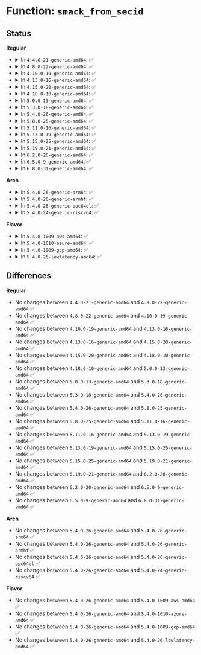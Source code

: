 # Function: <code>smack_from_secid</code>

## Status
<b>Regular</b>
<ul>
<li>
<details>
<summary>In <code>4.4.0-21-generic-amd64</code>: ✅</summary>

```c
struct smack_known * smack_from_secid(const u32 secid)
```

```json
{
  "name": "smack_from_secid",
  "collision_type": "Unique Global",
  "inline_type": "No",
  "funcs": [
    {
      "addr": 18446744071582395616,
      "name": "smack_from_secid",
      "external": true,
      "loc": "security/smack/smack_access.c:601",
      "file": "security/smack/smack_access.c",
      "inline": "seen, unknown",
      "caller_inline": [],
      "caller_func": [
        "security/smack/smack_lsm.c:smack_inet_csk_clone",
        "security/smack/smack_lsm.c:smack_kernel_act_as",
        "security/smack/smack_lsm.c:smack_secid_to_secctx",
        "security/smack/smack_lsm.c:smack_task_kill",
        "security/smack/smack_lsm.c:smack_inet_conn_request",
        "security/smack/smack_lsm.c:smack_socket_sock_rcv_skb",
        "security/smack/smack_lsm.c:smack_socket_sock_rcv_skb"
      ]
    }
  ],
  "symbols": [
    {
      "addr": 18446744071582395616,
      "name": "smack_from_secid",
      "section": ".text",
      "bind": "STB_GLOBAL",
      "size": 70
    }
  ]
}
```
</details>
</li>
<li>
<details>
<summary>In <code>4.8.0-22-generic-amd64</code>: ✅</summary>

```c
struct smack_known * smack_from_secid(const u32 secid)
```

```json
{
  "name": "smack_from_secid",
  "collision_type": "Unique Global",
  "inline_type": "No",
  "funcs": [
    {
      "addr": 18446744071582617264,
      "name": "smack_from_secid",
      "external": true,
      "loc": "security/smack/smack_access.c:601",
      "file": "security/smack/smack_access.c",
      "inline": "seen, unknown",
      "caller_inline": [],
      "caller_func": [
        "security/smack/smack_lsm.c:smack_secid_to_secctx",
        "security/smack/smack_lsm.c:smack_inet_csk_clone",
        "security/smack/smack_lsm.c:smack_inet_conn_request",
        "security/smack/smack_lsm.c:smack_socket_sock_rcv_skb",
        "security/smack/smack_lsm.c:smack_socket_sock_rcv_skb",
        "security/smack/smack_lsm.c:smack_task_kill",
        "security/smack/smack_lsm.c:smack_kernel_act_as"
      ]
    }
  ],
  "symbols": [
    {
      "addr": 18446744071582617264,
      "name": "smack_from_secid",
      "section": ".text",
      "bind": "STB_GLOBAL",
      "size": 67
    }
  ]
}
```
</details>
</li>
<li>
<details>
<summary>In <code>4.10.0-19-generic-amd64</code>: ✅</summary>

```c
struct smack_known * smack_from_secid(const u32 secid)
```

```json
{
  "name": "smack_from_secid",
  "collision_type": "Unique Global",
  "inline_type": "No",
  "funcs": [
    {
      "addr": 18446744071582710416,
      "name": "smack_from_secid",
      "external": true,
      "loc": "security/smack/smack_access.c:596",
      "file": "security/smack/smack_access.c",
      "inline": "seen, unknown",
      "caller_inline": [],
      "caller_func": [
        "security/smack/smack_lsm.c:smack_secid_to_secctx",
        "security/smack/smack_lsm.c:smack_inet_csk_clone",
        "security/smack/smack_lsm.c:smack_inet_conn_request",
        "security/smack/smack_lsm.c:smack_socket_sock_rcv_skb",
        "security/smack/smack_lsm.c:smack_socket_sock_rcv_skb",
        "security/smack/smack_lsm.c:smack_task_kill",
        "security/smack/smack_lsm.c:smack_kernel_act_as"
      ]
    }
  ],
  "symbols": [
    {
      "addr": 18446744071582710416,
      "name": "smack_from_secid",
      "section": ".text",
      "bind": "STB_GLOBAL",
      "size": 67
    }
  ]
}
```
</details>
</li>
<li>
<details>
<summary>In <code>4.13.0-16-generic-amd64</code>: ✅</summary>

```c
struct smack_known * smack_from_secid(const u32 secid)
```

```json
{
  "name": "smack_from_secid",
  "collision_type": "Unique Global",
  "inline_type": "No",
  "funcs": [
    {
      "addr": 18446744071582803520,
      "name": "smack_from_secid",
      "external": true,
      "loc": "security/smack/smack_access.c:596",
      "file": "security/smack/smack_access.c",
      "inline": "seen, unknown",
      "caller_inline": [],
      "caller_func": [
        "security/smack/smack_lsm.c:smack_secid_to_secctx",
        "security/smack/smack_lsm.c:smack_inet_csk_clone",
        "security/smack/smack_lsm.c:smack_inet_conn_request",
        "security/smack/smack_lsm.c:smack_socket_sock_rcv_skb",
        "security/smack/smack_lsm.c:smack_socket_sock_rcv_skb",
        "security/smack/smack_lsm.c:smack_task_kill",
        "security/smack/smack_lsm.c:smack_kernel_act_as"
      ]
    }
  ],
  "symbols": [
    {
      "addr": 18446744071582803520,
      "name": "smack_from_secid",
      "section": ".text",
      "bind": "STB_GLOBAL",
      "size": 56
    }
  ]
}
```
</details>
</li>
<li>
<details>
<summary>In <code>4.15.0-20-generic-amd64</code>: ✅</summary>

```c
struct smack_known * smack_from_secid(const u32 secid)
```

```json
{
  "name": "smack_from_secid",
  "collision_type": "Unique Global",
  "inline_type": "No",
  "funcs": [
    {
      "addr": 18446744071582959920,
      "name": "smack_from_secid",
      "external": true,
      "loc": "security/smack/smack_access.c:596",
      "file": "security/smack/smack_access.c",
      "inline": "seen, unknown",
      "caller_inline": [],
      "caller_func": [
        "security/smack/smack_lsm.c:smack_secid_to_secctx",
        "security/smack/smack_lsm.c:smack_inet_csk_clone",
        "security/smack/smack_lsm.c:smack_inet_conn_request",
        "security/smack/smack_lsm.c:smack_socket_sock_rcv_skb",
        "security/smack/smack_lsm.c:smack_socket_sock_rcv_skb",
        "security/smack/smack_lsm.c:smack_task_kill",
        "security/smack/smack_lsm.c:smack_kernel_act_as"
      ]
    }
  ],
  "symbols": [
    {
      "addr": 18446744071582959920,
      "name": "smack_from_secid",
      "section": ".text",
      "bind": "STB_GLOBAL",
      "size": 56
    }
  ]
}
```
</details>
</li>
<li>
<details>
<summary>In <code>4.18.0-10-generic-amd64</code>: ✅</summary>

```c
struct smack_known * smack_from_secid(const u32 secid)
```

```json
{
  "name": "smack_from_secid",
  "collision_type": "Unique Global",
  "inline_type": "No",
  "funcs": [
    {
      "addr": 18446744071583160160,
      "name": "smack_from_secid",
      "external": true,
      "loc": "security/smack/smack_access.c:596",
      "file": "security/smack/smack_access.c",
      "inline": "seen, unknown",
      "caller_inline": [],
      "caller_func": [
        "security/smack/smack_lsm.c:smack_secid_to_secctx",
        "security/smack/smack_lsm.c:smack_inet_csk_clone",
        "security/smack/smack_lsm.c:smack_inet_conn_request",
        "security/smack/smack_lsm.c:smack_socket_sock_rcv_skb",
        "security/smack/smack_lsm.c:smack_socket_sock_rcv_skb",
        "security/smack/smack_lsm.c:smack_kernel_act_as"
      ]
    }
  ],
  "symbols": [
    {
      "addr": 18446744071583160160,
      "name": "smack_from_secid",
      "section": ".text",
      "bind": "STB_GLOBAL",
      "size": 56
    }
  ]
}
```
</details>
</li>
<li>
<details>
<summary>In <code>5.0.0-13-generic-amd64</code>: ✅</summary>

```c
struct smack_known * smack_from_secid(const u32 secid)
```

```json
{
  "name": "smack_from_secid",
  "collision_type": "Unique Global",
  "inline_type": "No",
  "funcs": [
    {
      "addr": 18446744071583276368,
      "name": "smack_from_secid",
      "external": true,
      "loc": "security/smack/smack_access.c:596",
      "file": "security/smack/smack_access.c",
      "inline": "seen, unknown",
      "caller_inline": [],
      "caller_func": [
        "security/smack/smack_lsm.c:smack_secid_to_secctx",
        "security/smack/smack_lsm.c:smack_inet_csk_clone",
        "security/smack/smack_lsm.c:smack_inet_conn_request",
        "security/smack/smack_lsm.c:smack_socket_sock_rcv_skb",
        "security/smack/smack_lsm.c:smack_socket_sock_rcv_skb",
        "security/smack/smack_lsm.c:smack_kernel_act_as"
      ]
    }
  ],
  "symbols": [
    {
      "addr": 18446744071583276368,
      "name": "smack_from_secid",
      "section": ".text",
      "bind": "STB_GLOBAL",
      "size": 56
    }
  ]
}
```
</details>
</li>
<li>
<details>
<summary>In <code>5.3.0-18-generic-amd64</code>: ✅</summary>

```c
struct smack_known * smack_from_secid(const u32 secid)
```

```json
{
  "name": "smack_from_secid",
  "collision_type": "Unique Global",
  "inline_type": "No",
  "funcs": [
    {
      "addr": 18446744071583463696,
      "name": "smack_from_secid",
      "external": true,
      "loc": "security/smack/smack_access.c:592",
      "file": "security/smack/smack_access.c",
      "inline": "seen, unknown",
      "caller_inline": [],
      "caller_func": [
        "security/smack/smack_lsm.c:smack_secid_to_secctx",
        "security/smack/smack_lsm.c:smack_inet_csk_clone",
        "security/smack/smack_lsm.c:smack_inet_conn_request",
        "security/smack/smack_lsm.c:smack_socket_sock_rcv_skb",
        "security/smack/smack_lsm.c:smack_socket_sock_rcv_skb",
        "security/smack/smack_lsm.c:smack_kernel_act_as"
      ]
    }
  ],
  "symbols": [
    {
      "addr": 18446744071583463696,
      "name": "smack_from_secid",
      "section": ".text",
      "bind": "STB_GLOBAL",
      "size": 53
    }
  ]
}
```
</details>
</li>
<li>
<details>
<summary>In <code>5.4.0-26-generic-amd64</code>: ✅</summary>

```c
struct smack_known * smack_from_secid(const u32 secid)
```

```json
{
  "name": "smack_from_secid",
  "collision_type": "Unique Global",
  "inline_type": "No",
  "funcs": [
    {
      "addr": 18446744071583569648,
      "name": "smack_from_secid",
      "external": true,
      "loc": "security/smack/smack_access.c:592",
      "file": "security/smack/smack_access.c",
      "inline": "seen, unknown",
      "caller_inline": [],
      "caller_func": [
        "security/smack/smack_lsm.c:smack_secid_to_secctx",
        "security/smack/smack_lsm.c:smack_inet_csk_clone",
        "security/smack/smack_lsm.c:smack_inet_conn_request",
        "security/smack/smack_lsm.c:smack_socket_sock_rcv_skb",
        "security/smack/smack_lsm.c:smack_socket_sock_rcv_skb",
        "security/smack/smack_lsm.c:smack_kernel_act_as"
      ]
    }
  ],
  "symbols": [
    {
      "addr": 18446744071583569648,
      "name": "smack_from_secid",
      "section": ".text",
      "bind": "STB_GLOBAL",
      "size": 53
    }
  ]
}
```
</details>
</li>
<li>
<details>
<summary>In <code>5.8.0-25-generic-amd64</code>: ✅</summary>

```c
struct smack_known * smack_from_secid(const u32 secid)
```

```json
{
  "name": "smack_from_secid",
  "collision_type": "Unique Global",
  "inline_type": "No",
  "funcs": [
    {
      "addr": 18446744071583921904,
      "name": "smack_from_secid",
      "external": true,
      "loc": "security/smack/smack_access.c:592",
      "file": "security/smack/smack_access.c",
      "inline": "seen, unknown",
      "caller_inline": [],
      "caller_func": [
        "security/smack/smack_lsm.c:smack_secid_to_secctx",
        "security/smack/smack_lsm.c:smack_inet_csk_clone",
        "security/smack/smack_lsm.c:smack_inet_conn_request",
        "security/smack/smack_lsm.c:smack_inet_conn_request",
        "security/smack/smack_lsm.c:smack_socket_getpeersec_dgram",
        "security/smack/smack_lsm.c:smack_socket_sock_rcv_skb",
        "security/smack/smack_lsm.c:smack_socket_sock_rcv_skb",
        "security/smack/smack_lsm.c:smack_socket_sock_rcv_skb",
        "security/smack/smack_lsm.c:smack_kernel_act_as"
      ]
    }
  ],
  "symbols": [
    {
      "addr": 18446744071583921904,
      "name": "smack_from_secid",
      "section": ".text",
      "bind": "STB_GLOBAL",
      "size": 53
    }
  ]
}
```
</details>
</li>
<li>
<details>
<summary>In <code>5.11.0-16-generic-amd64</code>: ✅</summary>

```c
struct smack_known * smack_from_secid(const u32 secid)
```

```json
{
  "name": "smack_from_secid",
  "collision_type": "Unique Global",
  "inline_type": "No",
  "funcs": [
    {
      "addr": 18446744071584042032,
      "name": "smack_from_secid",
      "external": true,
      "loc": "security/smack/smack_access.c:614",
      "file": "security/smack/smack_access.c",
      "inline": "seen, unknown",
      "caller_inline": [],
      "caller_func": [
        "security/smack/smack_lsm.c:smack_secid_to_secctx",
        "security/smack/smack_lsm.c:smack_inet_csk_clone",
        "security/smack/smack_lsm.c:smack_inet_conn_request",
        "security/smack/smack_lsm.c:smack_socket_getpeersec_dgram",
        "security/smack/smack_lsm.c:smack_socket_getpeersec_dgram",
        "security/smack/smack_lsm.c:smack_socket_sock_rcv_skb",
        "security/smack/smack_lsm.c:smack_socket_sock_rcv_skb",
        "security/smack/smack_lsm.c:smack_from_netlbl",
        "security/smack/smack_lsm.c:smack_kernel_act_as"
      ]
    }
  ],
  "symbols": [
    {
      "addr": 18446744071584042032,
      "name": "smack_from_secid",
      "section": ".text",
      "bind": "STB_GLOBAL",
      "size": 84
    }
  ]
}
```
</details>
</li>
<li>
<details>
<summary>In <code>5.13.0-19-generic-amd64</code>: ✅</summary>

```c
struct smack_known * smack_from_secid(const u32 secid)
```

```json
{
  "name": "smack_from_secid",
  "collision_type": "Unique Global",
  "inline_type": "No",
  "funcs": [
    {
      "addr": 18446744071584070560,
      "name": "smack_from_secid",
      "external": true,
      "loc": "security/smack/smack_access.c:614",
      "file": "security/smack/smack_access.c",
      "inline": "seen, unknown",
      "caller_inline": [],
      "caller_func": [
        "security/smack/smack_lsm.c:smack_secid_to_secctx",
        "security/smack/smack_lsm.c:smack_inet_csk_clone",
        "security/smack/smack_lsm.c:smack_inet_conn_request",
        "security/smack/smack_lsm.c:smack_socket_getpeersec_dgram",
        "security/smack/smack_lsm.c:smack_socket_getpeersec_dgram",
        "security/smack/smack_lsm.c:smack_socket_sock_rcv_skb",
        "security/smack/smack_lsm.c:smack_socket_sock_rcv_skb",
        "security/smack/smack_lsm.c:smack_from_netlbl",
        "security/smack/smack_lsm.c:smack_kernel_act_as"
      ]
    }
  ],
  "symbols": [
    {
      "addr": 18446744071584070560,
      "name": "smack_from_secid",
      "section": ".text",
      "bind": "STB_GLOBAL",
      "size": 84
    }
  ]
}
```
</details>
</li>
<li>
<details>
<summary>In <code>5.15.0-25-generic-amd64</code>: ✅</summary>

```c
struct smack_known * smack_from_secid(const u32 secid)
```

```json
{
  "name": "smack_from_secid",
  "collision_type": "Unique Global",
  "inline_type": "No",
  "funcs": [
    {
      "addr": 18446744071584442384,
      "name": "smack_from_secid",
      "external": true,
      "loc": "security/smack/smack_access.c:616",
      "file": "security/smack/smack_access.c",
      "inline": "seen, unknown",
      "caller_inline": [],
      "caller_func": [
        "security/smack/smack_lsm.c:smack_secid_to_secctx",
        "security/smack/smack_lsm.c:smack_inet_csk_clone",
        "security/smack/smack_lsm.c:smack_inet_conn_request",
        "security/smack/smack_lsm.c:smack_socket_getpeersec_dgram",
        "security/smack/smack_lsm.c:smack_socket_getpeersec_dgram",
        "security/smack/smack_lsm.c:smack_socket_sock_rcv_skb",
        "security/smack/smack_lsm.c:smack_socket_sock_rcv_skb",
        "security/smack/smack_lsm.c:smack_from_netlbl",
        "security/smack/smack_lsm.c:smack_kernel_act_as"
      ]
    }
  ],
  "symbols": [
    {
      "addr": 18446744071584442384,
      "name": "smack_from_secid",
      "section": ".text",
      "bind": "STB_GLOBAL",
      "size": 84
    }
  ]
}
```
</details>
</li>
<li>
<details>
<summary>In <code>5.19.0-21-generic-amd64</code>: ✅</summary>

```c
struct smack_known * smack_from_secid(const u32 secid)
```

```json
{
  "name": "smack_from_secid",
  "collision_type": "Unique Global",
  "inline_type": "No",
  "funcs": [
    {
      "addr": 18446744071585074192,
      "name": "smack_from_secid",
      "external": true,
      "loc": "security/smack/smack_access.c:613",
      "file": "security/smack/smack_access.c",
      "inline": "seen, unknown",
      "caller_inline": [],
      "caller_func": [
        "security/smack/smack_lsm.c:smack_secid_to_secctx",
        "security/smack/smack_lsm.c:smack_inet_csk_clone",
        "security/smack/smack_lsm.c:smack_inet_conn_request",
        "security/smack/smack_lsm.c:smack_socket_getpeersec_dgram",
        "security/smack/smack_lsm.c:smack_socket_getpeersec_dgram",
        "security/smack/smack_lsm.c:smack_socket_sock_rcv_skb",
        "security/smack/smack_lsm.c:smack_socket_sock_rcv_skb",
        "security/smack/smack_lsm.c:smack_from_netlbl",
        "security/smack/smack_lsm.c:smack_kernel_act_as"
      ]
    }
  ],
  "symbols": [
    {
      "addr": 18446744071585074192,
      "name": "smack_from_secid",
      "section": ".text",
      "bind": "STB_GLOBAL",
      "size": 101
    }
  ]
}
```
</details>
</li>
<li>
<details>
<summary>In <code>6.2.0-20-generic-amd64</code>: ✅</summary>

```c
struct smack_known * smack_from_secid(const u32 secid)
```

```json
{
  "name": "smack_from_secid",
  "collision_type": "Unique Global",
  "inline_type": "No",
  "funcs": [
    {
      "addr": 18446744071585796192,
      "name": "smack_from_secid",
      "external": true,
      "loc": "security/smack/smack_access.c:610",
      "file": "security/smack/smack_access.c",
      "inline": "seen, unknown",
      "caller_inline": [],
      "caller_func": [
        "security/smack/smack_lsm.c:smack_secid_to_secctx",
        "security/smack/smack_lsm.c:smack_inet_csk_clone",
        "security/smack/smack_lsm.c:smack_inet_conn_request",
        "security/smack/smack_lsm.c:smack_socket_getpeersec_dgram",
        "security/smack/smack_lsm.c:smack_socket_getpeersec_dgram",
        "security/smack/smack_lsm.c:smack_socket_sock_rcv_skb",
        "security/smack/smack_lsm.c:smack_socket_sock_rcv_skb",
        "security/smack/smack_lsm.c:smack_from_netlbl",
        "security/smack/smack_lsm.c:smack_kernel_act_as"
      ]
    }
  ],
  "symbols": [
    {
      "addr": 18446744071585796192,
      "name": "smack_from_secid",
      "section": ".text",
      "bind": "STB_GLOBAL",
      "size": 101
    }
  ]
}
```
</details>
</li>
<li>
<details>
<summary>In <code>6.5.0-9-generic-amd64</code>: ✅</summary>

```c
struct smack_known * smack_from_secid(const u32 secid)
```

```json
{
  "name": "smack_from_secid",
  "collision_type": "Unique Global",
  "inline_type": "No",
  "funcs": [
    {
      "addr": 18446744071586027936,
      "name": "smack_from_secid",
      "external": true,
      "loc": "security/smack/smack_access.c:610",
      "file": "security/smack/smack_access.c",
      "inline": "seen, unknown",
      "caller_inline": [],
      "caller_func": [
        "security/smack/smack_lsm.c:smack_secid_to_secctx",
        "security/smack/smack_lsm.c:smack_inet_csk_clone",
        "security/smack/smack_lsm.c:smack_inet_conn_request",
        "security/smack/smack_lsm.c:smack_socket_getpeersec_dgram",
        "security/smack/smack_lsm.c:smack_socket_getpeersec_dgram",
        "security/smack/smack_lsm.c:smack_socket_sock_rcv_skb",
        "security/smack/smack_lsm.c:smack_socket_sock_rcv_skb",
        "security/smack/smack_lsm.c:smack_from_netlbl",
        "security/smack/smack_lsm.c:smack_kernel_act_as"
      ]
    }
  ],
  "symbols": [
    {
      "addr": 18446744071586027936,
      "name": "smack_from_secid",
      "section": ".text",
      "bind": "STB_GLOBAL",
      "size": 101
    }
  ]
}
```
</details>
</li>
<li>
<details>
<summary>In <code>6.8.0-31-generic-amd64</code>: ✅</summary>

```c
struct smack_known * smack_from_secid(const u32 secid)
```

```json
{
  "name": "smack_from_secid",
  "collision_type": "Unique Global",
  "inline_type": "No",
  "funcs": [
    {
      "addr": 18446744071586276416,
      "name": "smack_from_secid",
      "external": true,
      "loc": "security/smack/smack_access.c:610",
      "file": "security/smack/smack_access.c",
      "inline": "seen, unknown",
      "caller_inline": [],
      "caller_func": [
        "security/smack/smack_lsm.c:smack_secid_to_secctx",
        "security/smack/smack_lsm.c:smack_inet_csk_clone",
        "security/smack/smack_lsm.c:smack_inet_conn_request",
        "security/smack/smack_lsm.c:smack_socket_getpeersec_dgram",
        "security/smack/smack_lsm.c:smack_socket_getpeersec_dgram",
        "security/smack/smack_lsm.c:smack_socket_sock_rcv_skb",
        "security/smack/smack_lsm.c:smack_socket_sock_rcv_skb",
        "security/smack/smack_lsm.c:smack_from_netlbl",
        "security/smack/smack_lsm.c:smack_kernel_act_as"
      ]
    }
  ],
  "symbols": [
    {
      "addr": 18446744071586276416,
      "name": "smack_from_secid",
      "section": ".text",
      "bind": "STB_GLOBAL",
      "size": 101
    }
  ]
}
```
</details>
</li>
</ul>
<b>Arch</b>
<ul>
<li>
<details>
<summary>In <code>5.4.0-26-generic-arm64</code>: ✅</summary>

```c
struct smack_known * smack_from_secid(const u32 secid)
```

```json
{
  "name": "smack_from_secid",
  "collision_type": "Unique Global",
  "inline_type": "No",
  "funcs": [
    {
      "addr": 18446603336495345848,
      "name": "smack_from_secid",
      "external": true,
      "loc": "security/smack/smack_access.c:592",
      "file": "security/smack/smack_access.c",
      "inline": "seen, unknown",
      "caller_inline": [],
      "caller_func": [
        "security/smack/smack_lsm.c:smack_secid_to_secctx",
        "security/smack/smack_lsm.c:smack_inet_csk_clone",
        "security/smack/smack_lsm.c:smack_inet_conn_request",
        "security/smack/smack_lsm.c:smack_socket_sock_rcv_skb",
        "security/smack/smack_lsm.c:smack_socket_sock_rcv_skb",
        "security/smack/smack_lsm.c:smack_kernel_act_as"
      ]
    }
  ],
  "symbols": [
    {
      "addr": 18446603336495345848,
      "name": "smack_from_secid",
      "section": ".text",
      "bind": "STB_GLOBAL",
      "size": 104
    }
  ]
}
```
</details>
</li>
<li>
<details>
<summary>In <code>5.4.0-26-generic-armhf</code>: ✅</summary>

```c
struct smack_known * smack_from_secid(const u32 secid)
```

```json
{
  "name": "smack_from_secid",
  "collision_type": "Unique Global",
  "inline_type": "No",
  "funcs": [
    {
      "addr": 3228721732,
      "name": "smack_from_secid",
      "external": true,
      "loc": "security/smack/smack_access.c:592",
      "file": "security/smack/smack_access.c",
      "inline": "seen, unknown",
      "caller_inline": [],
      "caller_func": [
        "security/smack/smack_lsm.c:smack_secid_to_secctx",
        "security/smack/smack_lsm.c:smack_inet_csk_clone",
        "security/smack/smack_lsm.c:smack_inet_conn_request",
        "security/smack/smack_lsm.c:smack_socket_sock_rcv_skb",
        "security/smack/smack_lsm.c:smack_socket_sock_rcv_skb",
        "security/smack/smack_lsm.c:smack_kernel_act_as"
      ]
    }
  ],
  "symbols": [
    {
      "addr": 3228721732,
      "name": "smack_from_secid",
      "section": ".text",
      "bind": "STB_GLOBAL",
      "size": 88
    }
  ]
}
```
</details>
</li>
<li>
<details>
<summary>In <code>5.4.0-26-generic-ppc64el</code>: ✅</summary>

```c
struct smack_known * smack_from_secid(const u32 secid)
```

```json
{
  "name": "smack_from_secid",
  "collision_type": "Unique Global",
  "inline_type": "No",
  "funcs": [
    {
      "addr": 13835058055289353024,
      "name": "smack_from_secid",
      "external": true,
      "loc": "security/smack/smack_access.c:592",
      "file": "security/smack/smack_access.c",
      "inline": "seen, unknown",
      "caller_inline": [],
      "caller_func": [
        "security/smack/smack_lsm.c:smack_secid_to_secctx",
        "security/smack/smack_lsm.c:smack_inet_csk_clone",
        "security/smack/smack_lsm.c:smack_inet_conn_request",
        "security/smack/smack_lsm.c:smack_socket_sock_rcv_skb",
        "security/smack/smack_lsm.c:smack_socket_sock_rcv_skb",
        "security/smack/smack_lsm.c:smack_kernel_act_as"
      ]
    }
  ],
  "symbols": [
    {
      "addr": 13835058055289353024,
      "name": "smack_from_secid",
      "section": ".text",
      "bind": "STB_GLOBAL",
      "size": 104
    }
  ]
}
```
</details>
</li>
<li>
<details>
<summary>In <code>5.4.0-24-generic-riscv64</code>: ✅</summary>

```c
struct smack_known * smack_from_secid(const u32 secid)
```

```json
{
  "name": "smack_from_secid",
  "collision_type": "Unique Global",
  "inline_type": "No",
  "funcs": [
    {
      "addr": 18446743936274556364,
      "name": "smack_from_secid",
      "external": true,
      "loc": "security/smack/smack_access.c:592",
      "file": "security/smack/smack_access.c",
      "inline": "seen, unknown",
      "caller_inline": [],
      "caller_func": [
        "security/smack/smack_lsm.c:smack_secid_to_secctx",
        "security/smack/smack_lsm.c:smack_inet_csk_clone",
        "security/smack/smack_lsm.c:smack_inet_conn_request",
        "security/smack/smack_lsm.c:smack_socket_sock_rcv_skb",
        "security/smack/smack_lsm.c:smack_socket_sock_rcv_skb",
        "security/smack/smack_lsm.c:smack_kernel_act_as"
      ]
    }
  ],
  "symbols": [
    {
      "addr": 18446743936274556364,
      "name": "smack_from_secid",
      "section": ".text",
      "bind": "STB_GLOBAL",
      "size": 84
    }
  ]
}
```
</details>
</li>
</ul>
<b>Flavor</b>
<ul>
<li>
<details>
<summary>In <code>5.4.0-1009-aws-amd64</code>: ✅</summary>

```c
struct smack_known * smack_from_secid(const u32 secid)
```

```json
{
  "name": "smack_from_secid",
  "collision_type": "Unique Global",
  "inline_type": "No",
  "funcs": [
    {
      "addr": 18446744071583538384,
      "name": "smack_from_secid",
      "external": true,
      "loc": "security/smack/smack_access.c:592",
      "file": "security/smack/smack_access.c",
      "inline": "seen, unknown",
      "caller_inline": [],
      "caller_func": [
        "security/smack/smack_lsm.c:smack_secid_to_secctx",
        "security/smack/smack_lsm.c:smack_inet_csk_clone",
        "security/smack/smack_lsm.c:smack_inet_conn_request",
        "security/smack/smack_lsm.c:smack_socket_sock_rcv_skb",
        "security/smack/smack_lsm.c:smack_socket_sock_rcv_skb",
        "security/smack/smack_lsm.c:smack_kernel_act_as"
      ]
    }
  ],
  "symbols": [
    {
      "addr": 18446744071583538384,
      "name": "smack_from_secid",
      "section": ".text",
      "bind": "STB_GLOBAL",
      "size": 53
    }
  ]
}
```
</details>
</li>
<li>
<details>
<summary>In <code>5.4.0-1010-azure-amd64</code>: ✅</summary>

```c
struct smack_known * smack_from_secid(const u32 secid)
```

```json
{
  "name": "smack_from_secid",
  "collision_type": "Unique Global",
  "inline_type": "No",
  "funcs": [
    {
      "addr": 18446744071583475440,
      "name": "smack_from_secid",
      "external": true,
      "loc": "security/smack/smack_access.c:592",
      "file": "security/smack/smack_access.c",
      "inline": "seen, unknown",
      "caller_inline": [],
      "caller_func": [
        "security/smack/smack_lsm.c:smack_secid_to_secctx",
        "security/smack/smack_lsm.c:smack_inet_csk_clone",
        "security/smack/smack_lsm.c:smack_inet_conn_request",
        "security/smack/smack_lsm.c:smack_socket_sock_rcv_skb",
        "security/smack/smack_lsm.c:smack_socket_sock_rcv_skb",
        "security/smack/smack_lsm.c:smack_kernel_act_as"
      ]
    }
  ],
  "symbols": [
    {
      "addr": 18446744071583475440,
      "name": "smack_from_secid",
      "section": ".text",
      "bind": "STB_GLOBAL",
      "size": 53
    }
  ]
}
```
</details>
</li>
<li>
<details>
<summary>In <code>5.4.0-1009-gcp-amd64</code>: ✅</summary>

```c
struct smack_known * smack_from_secid(const u32 secid)
```

```json
{
  "name": "smack_from_secid",
  "collision_type": "Unique Global",
  "inline_type": "No",
  "funcs": [
    {
      "addr": 18446744071583522160,
      "name": "smack_from_secid",
      "external": true,
      "loc": "security/smack/smack_access.c:592",
      "file": "security/smack/smack_access.c",
      "inline": "seen, unknown",
      "caller_inline": [],
      "caller_func": [
        "security/smack/smack_lsm.c:smack_secid_to_secctx",
        "security/smack/smack_lsm.c:smack_inet_csk_clone",
        "security/smack/smack_lsm.c:smack_inet_conn_request",
        "security/smack/smack_lsm.c:smack_socket_sock_rcv_skb",
        "security/smack/smack_lsm.c:smack_socket_sock_rcv_skb",
        "security/smack/smack_lsm.c:smack_kernel_act_as"
      ]
    }
  ],
  "symbols": [
    {
      "addr": 18446744071583522160,
      "name": "smack_from_secid",
      "section": ".text",
      "bind": "STB_GLOBAL",
      "size": 53
    }
  ]
}
```
</details>
</li>
<li>
<details>
<summary>In <code>5.4.0-26-lowlatency-amd64</code>: ✅</summary>

```c
struct smack_known * smack_from_secid(const u32 secid)
```

```json
{
  "name": "smack_from_secid",
  "collision_type": "Unique Global",
  "inline_type": "No",
  "funcs": [
    {
      "addr": 18446744071583619008,
      "name": "smack_from_secid",
      "external": true,
      "loc": "security/smack/smack_access.c:592",
      "file": "security/smack/smack_access.c",
      "inline": "seen, unknown",
      "caller_inline": [],
      "caller_func": [
        "security/smack/smack_lsm.c:smack_secid_to_secctx",
        "security/smack/smack_lsm.c:smack_inet_csk_clone",
        "security/smack/smack_lsm.c:smack_inet_conn_request",
        "security/smack/smack_lsm.c:smack_socket_sock_rcv_skb",
        "security/smack/smack_lsm.c:smack_socket_sock_rcv_skb",
        "security/smack/smack_lsm.c:smack_kernel_act_as"
      ]
    }
  ],
  "symbols": [
    {
      "addr": 18446744071583619008,
      "name": "smack_from_secid",
      "section": ".text",
      "bind": "STB_GLOBAL",
      "size": 90
    }
  ]
}
```
</details>
</li>
</ul>

## Differences
<b>Regular</b>
<ul>
<li>
No changes between <code>4.4.0-21-generic-amd64</code> and <code>4.8.0-22-generic-amd64</code> ✅
</li>
<li>
No changes between <code>4.8.0-22-generic-amd64</code> and <code>4.10.0-19-generic-amd64</code> ✅
</li>
<li>
No changes between <code>4.10.0-19-generic-amd64</code> and <code>4.13.0-16-generic-amd64</code> ✅
</li>
<li>
No changes between <code>4.13.0-16-generic-amd64</code> and <code>4.15.0-20-generic-amd64</code> ✅
</li>
<li>
No changes between <code>4.15.0-20-generic-amd64</code> and <code>4.18.0-10-generic-amd64</code> ✅
</li>
<li>
No changes between <code>4.18.0-10-generic-amd64</code> and <code>5.0.0-13-generic-amd64</code> ✅
</li>
<li>
No changes between <code>5.0.0-13-generic-amd64</code> and <code>5.3.0-18-generic-amd64</code> ✅
</li>
<li>
No changes between <code>5.3.0-18-generic-amd64</code> and <code>5.4.0-26-generic-amd64</code> ✅
</li>
<li>
No changes between <code>5.4.0-26-generic-amd64</code> and <code>5.8.0-25-generic-amd64</code> ✅
</li>
<li>
No changes between <code>5.8.0-25-generic-amd64</code> and <code>5.11.0-16-generic-amd64</code> ✅
</li>
<li>
No changes between <code>5.11.0-16-generic-amd64</code> and <code>5.13.0-19-generic-amd64</code> ✅
</li>
<li>
No changes between <code>5.13.0-19-generic-amd64</code> and <code>5.15.0-25-generic-amd64</code> ✅
</li>
<li>
No changes between <code>5.15.0-25-generic-amd64</code> and <code>5.19.0-21-generic-amd64</code> ✅
</li>
<li>
No changes between <code>5.19.0-21-generic-amd64</code> and <code>6.2.0-20-generic-amd64</code> ✅
</li>
<li>
No changes between <code>6.2.0-20-generic-amd64</code> and <code>6.5.0-9-generic-amd64</code> ✅
</li>
<li>
No changes between <code>6.5.0-9-generic-amd64</code> and <code>6.8.0-31-generic-amd64</code> ✅
</li>
</ul>
<b>Arch</b>
<ul>
<li>
No changes between <code>5.4.0-26-generic-amd64</code> and <code>5.4.0-26-generic-arm64</code> ✅
</li>
<li>
No changes between <code>5.4.0-26-generic-amd64</code> and <code>5.4.0-26-generic-armhf</code> ✅
</li>
<li>
No changes between <code>5.4.0-26-generic-amd64</code> and <code>5.4.0-26-generic-ppc64el</code> ✅
</li>
<li>
No changes between <code>5.4.0-26-generic-amd64</code> and <code>5.4.0-24-generic-riscv64</code> ✅
</li>
</ul>
<b>Flavor</b>
<ul>
<li>
No changes between <code>5.4.0-26-generic-amd64</code> and <code>5.4.0-1009-aws-amd64</code> ✅
</li>
<li>
No changes between <code>5.4.0-26-generic-amd64</code> and <code>5.4.0-1010-azure-amd64</code> ✅
</li>
<li>
No changes between <code>5.4.0-26-generic-amd64</code> and <code>5.4.0-1009-gcp-amd64</code> ✅
</li>
<li>
No changes between <code>5.4.0-26-generic-amd64</code> and <code>5.4.0-26-lowlatency-amd64</code> ✅
</li>
</ul>
